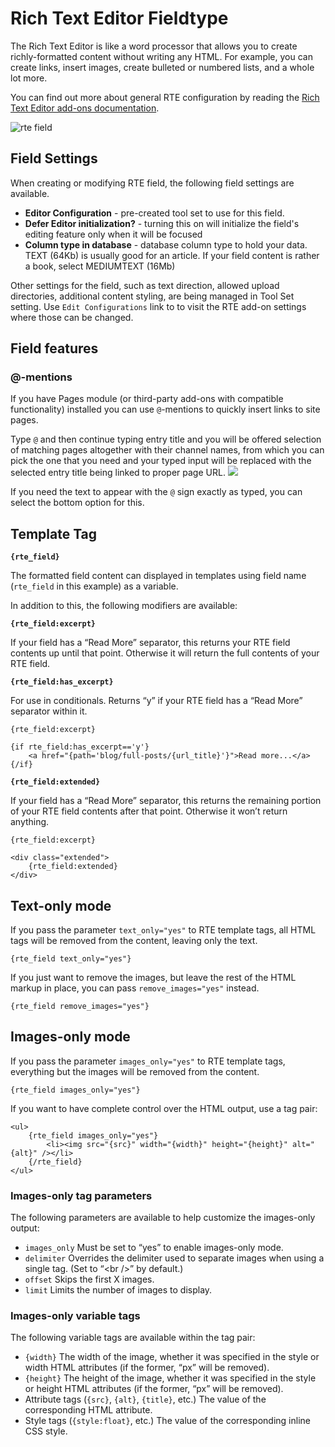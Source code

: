 <!--
    This source file is part of the open source project
    ExpressionEngine User Guide (https://github.com/ExpressionEngine/ExpressionEngine-User-Guide)

    @link      https://expressionengine.com/
    @copyright Copyright (c) 2003-2020, Packet Tide, LLC (https://packettide.com)
    @license   https://expressionengine.com/license Licensed under Apache License, Version 2.0
-->

# Rich Text Editor Fieldtype

The Rich Text Editor is like a word processor that allows you to create richly-formatted content without writing any HTML. For example, you can create links, insert images, create bulleted or numbered lists, and a whole lot more.

You can find out more about general RTE configuration by reading the [Rich Text Editor add-ons documentation](add-ons/rte.md).

![rte field](_images/field_rte.png)

## Field Settings

When creating or modifying RTE field, the following field settings are available.

- **Editor Configuration** - pre-created tool set to use for this field. 
- **Defer Editor initialization?** - turning this on will initialize the field's editing feature only when it will be focused
- **Column type in database** - database column type to hold your data. TEXT (64Kb) is usually good for an article. If your field content is rather a book, select MEDIUMTEXT (16Mb)

Other settings for the field, such as text direction, allowed upload directories, additional content styling, are being managed in Tool Set setting. Use `Edit Configurations` link to to visit the RTE add-on settings where those can be changed.

## Field features

### @-mentions

If you have Pages module (or third-party add-ons with compatible functionality) installed you can use `@`-mentions to quickly insert links to site pages.

Type `@` and then continue typing entry title and you will be offered selection of matching pages altogether with their channel names, from which you can pick the one that you need and your typed input will be replaced with the selected entry title being linked to proper page URL.
![](_images/rte-at-mentions.png)

If you need the text to appear with the `@` sign exactly as typed, you can select the bottom option for this.


## Template Tag

**`{rte_field}`**

The formatted field content can displayed in templates using field name (`rte_field` in this example) as a variable.

In addition to this, the following modifiers are available:

**`{rte_field:excerpt}`**

If your field has a “Read More” separator, this returns your RTE field contents up until that point. Otherwise it will return the full contents of your RTE field.

**`{rte_field:has_excerpt}`**

For use in conditionals. Returns “y” if your RTE field has a “Read More” separator within it.

    {rte_field:excerpt}

    {if rte_field:has_excerpt=='y'}
        <a href="{path='blog/full-posts/{url_title}'}">Read more...</a>
    {/if}

**`{rte_field:extended}`**

If your field has a “Read More” separator, this returns the remaining portion of your RTE field contents after that point. Otherwise it won’t return anything.

    {rte_field:excerpt}

    <div class="extended">
        {rte_field:extended}
    </div>

## Text-only mode
If you pass the parameter `text_only="yes"` to RTE template tags, all HTML tags will be removed from the content, leaving only the text.

    {rte_field text_only="yes"}

If you just want to remove the images, but leave the rest of the HTML markup in place, you can pass `remove_images="yes"` instead.

    {rte_field remove_images="yes"}

## Images-only mode
If you pass the parameter `images_only="yes"` to RTE template tags, everything but the images will be removed from the content.

    {rte_field images_only="yes"}
If you want to have complete control over the HTML output, use a tag pair:

    <ul>
        {rte_field images_only="yes"}
            <li><img src="{src}" width="{width}" height="{height}" alt="{alt}" /></li>
        {/rte_field}
    </ul>
### Images-only tag parameters
The following parameters are available to help customize the images-only output:

- `images_only` Must be set to “yes” to enable images-only mode.
- `delimiter` Overrides the delimiter used to separate images when using a single tag. (Set to “&lt;br /&gt;” by default.)
- `offset` Skips the first X images.
- `limit` Limits the number of images to display.

### Images-only variable tags
The following variable tags are available within the tag pair:

- `{width}` The width of the image, whether it was specified in the style or width HTML attributes (if the former, “px” will be removed).
- `{height}` The height of the image, whether it was specified in the style or height HTML attributes (if the former, “px” will be removed).
- Attribute tags (`{src}`, `{alt}`, `{title}`, etc.) The value of the corresponding HTML attribute.
- Style tags (`{style:float}`, etc.) The value of the corresponding inline CSS style.
